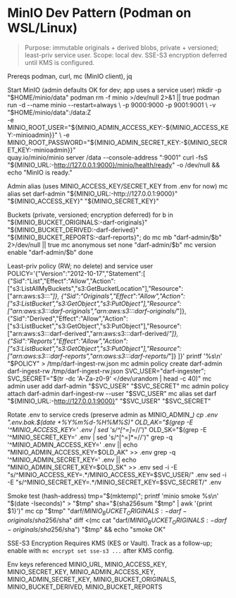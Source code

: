 # MinIO Dev Pattern (Podman on WSL/Linux)

> Purpose: immutable originals + derived blobs, private + versioned; least-priv service user.
> Scope: local dev. SSE-S3 encryption deferred until KMS is configured.

Prereqs
    podman, curl, mc (MinIO client), jq

Start MinIO (admin defaults OK for dev; app uses a service user)
    mkdir -p "$HOME/minio/data"
    podman rm -f minio >/dev/null 2>&1 || true
    podman run -d --name minio --restart=always \
      -p 9000:9000 -p 9001:9001 \
      -v "$HOME/minio/data":/data:Z \
      -e MINIO_ROOT_USER="${MINIO_ADMIN_ACCESS_KEY:-${MINIO_ACCESS_KEY:-minioadmin}}" \
      -e MINIO_ROOT_PASSWORD="${MINIO_ADMIN_SECRET_KEY:-${MINIO_SECRET_KEY:-minioadmin}}" \
      quay.io/minio/minio server /data --console-address ":9001"
    curl -fsS "${MINIO_URL:-http://127.0.0.1:9000}/minio/health/ready" -o /dev/null && echo "MinIO is ready."

Admin alias (uses MINIO_ACCESS_KEY/SECRET_KEY from .env for now)
    mc alias set darf-admin "${MINIO_URL:-http://127.0.0.1:9000}" "${MINIO_ACCESS_KEY}" "${MINIO_SECRET_KEY}"

Buckets (private, versioned; encryption deferred)
    for b in "${MINIO_BUCKET_ORIGINALS:-darf-originals}" "${MINIO_BUCKET_DERIVED:-darf-derived}" "${MINIO_BUCKET_REPORTS:-darf-reports}"; do
      mc mb "darf-admin/$b" 2>/dev/null || true
      mc anonymous set none "darf-admin/$b"
      mc version enable      "darf-admin/$b"
    done

Least-priv policy (RW; no delete) and service user
    POLICY='{"Version":"2012-10-17","Statement":[
      {"Sid":"List","Effect":"Allow","Action":["s3:ListAllMyBuckets","s3:GetBucketLocation"],"Resource":["arn:aws:s3:::*"]},
      {"Sid":"Originals","Effect":"Allow","Action":["s3:ListBucket","s3:GetObject","s3:PutObject"],"Resource":["arn:aws:s3:::darf-originals","arn:aws:s3:::darf-originals/*"]},
      {"Sid":"Derived","Effect":"Allow","Action":["s3:ListBucket","s3:GetObject","s3:PutObject"],"Resource":["arn:aws:s3:::darf-derived","arn:aws:s3:::darf-derived/*"]},
      {"Sid":"Reports","Effect":"Allow","Action":["s3:ListBucket","s3:GetObject","s3:PutObject"],"Resource":["arn:aws:s3:::darf-reports","arn:aws:s3:::darf-reports/*"]}
    ]}'
    printf '%s\n' "$POLICY" > /tmp/darf-ingest-rw.json
    mc admin policy create darf-admin darf-ingest-rw /tmp/darf-ingest-rw.json
    SVC_USER="darf-ingester"; SVC_SECRET="$(tr -dc 'A-Za-z0-9' </dev/urandom | head -c 40)"
    mc admin user add darf-admin "$SVC_USER" "$SVC_SECRET"
    mc admin policy attach darf-admin darf-ingest-rw --user "$SVC_USER"
    mc alias set darf "${MINIO_URL:-http://127.0.0.1:9000}" "$SVC_USER" "$SVC_SECRET"

Rotate .env to service creds (preserve admin as MINIO_ADMIN_*)
    cp .env ".env.bak.$(date +%Y%m%d-%H%M%S)"
    OLD_AK="$(grep -E '^MINIO_ACCESS_KEY=' .env | sed 's/^[^=]*=//')"
    OLD_SK="$(grep -E '^MINIO_SECRET_KEY=' .env | sed 's/^[^=]*=//')"
    grep -q '^MINIO_ADMIN_ACCESS_KEY=' .env || echo "MINIO_ADMIN_ACCESS_KEY=$OLD_AK" >> .env
    grep -q '^MINIO_ADMIN_SECRET_KEY=' .env || echo "MINIO_ADMIN_SECRET_KEY=$OLD_SK" >> .env
    sed -i -E "s/^MINIO_ACCESS_KEY=.*/MINIO_ACCESS_KEY=$SVC_USER/" .env
    sed -i -E "s/^MINIO_SECRET_KEY=.*/MINIO_SECRET_KEY=$SVC_SECRET/" .env

Smoke test (hash-address)
    tmp="$(mktemp)"; printf 'minio smoke %s\n' "$(date -Iseconds)" > "$tmp"
    sha="$(sha256sum "$tmp" | awk '{print $1}')"
    mc cp "$tmp" "darf/${MINIO_BUCKET_ORIGINALS:-darf-originals}/sha256/$sha"
    diff <(mc cat "darf/${MINIO_BUCKET_ORIGINALS:-darf-originals}/sha256/$sha") "$tmp" && echo "smoke OK"

SSE-S3 Encryption
    Requires KMS (KES or Vault). Track as a follow-up; enable with `mc encrypt set sse-s3 ...` after KMS config.

Env keys referenced
    MINIO_URL, MINIO_ACCESS_KEY, MINIO_SECRET_KEY,
    MINIO_ADMIN_ACCESS_KEY, MINIO_ADMIN_SECRET_KEY,
    MINIO_BUCKET_ORIGINALS, MINIO_BUCKET_DERIVED, MINIO_BUCKET_REPORTS
